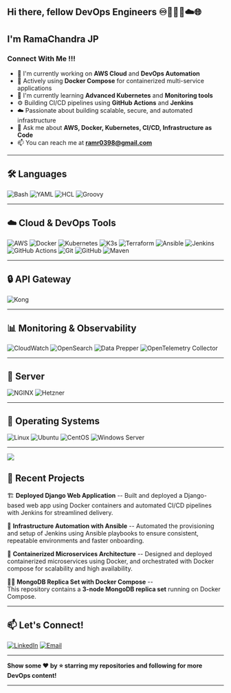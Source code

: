 ## Hi there, fellow DevOps Engineers ♾️👨🏼‍💻☁️🌐

## I'm RamaChandra JP

### Connect With Me !!!

- 🔭 I'm currently working on **AWS Cloud** and **DevOps Automation**
- 🐳 Actively using **Docker Compose** for containerized multi-service applications 
- 🌱 I'm currently learning **Advanced Kubernetes** and **Monitoring tools**
- ⚙️ Building CI/CD pipelines using **GitHub Actions** and **Jenkins**
- ☁️ Passionate about building scalable, secure, and automated infrastructure
- 💬 Ask me about **AWS, Docker, Kubernetes, CI/CD, Infrastructure as Code**
- 📫 You can reach me at **ramr0398@gmail.com**

---

## 🛠️ Languages

![Bash](https://img.shields.io/badge/-Bash-4EAA25?style=flat-square&logo=gnu-bash&logoColor=white)
![YAML](https://img.shields.io/badge/-YAML-CB171E?style=flat-square&logo=yaml&logoColor=white)
![HCL](https://img.shields.io/badge/-HCL-623CE4?style=flat-square&logo=terraform&logoColor=white)
![Groovy](https://img.shields.io/badge/-Groovy-4298B8?style=flat-square&logo=apache-groovy&logoColor=white)

---

## ☁️ Cloud & DevOps Tools

![AWS](https://img.shields.io/badge/-AWS-232F3E?style=flat-square&logo=amazon-aws&logoColor=white)
![Docker](https://img.shields.io/badge/-Docker-2496ED?style=flat-square&logo=docker&logoColor=white)
![Kubernetes](https://img.shields.io/badge/-Kubernetes-326CE5?style=flat-square&logo=kubernetes&logoColor=white)
![K3s](https://img.shields.io/badge/-K3s-FFC61C?style=flat-square&logo=k3s&logoColor=black)
![Terraform](https://img.shields.io/badge/-Terraform-623CE4?style=flat-square&logo=terraform&logoColor=white)
![Ansible](https://img.shields.io/badge/-Ansible-EE0000?style=flat-square&logo=ansible&logoColor=white)
![Jenkins](https://img.shields.io/badge/-Jenkins-D24939?style=flat-square&logo=jenkins&logoColor=white)
![GitHub Actions](https://img.shields.io/badge/-GitHub%20Actions-2088FF?style=flat-square&logo=github-actions&logoColor=white)
![Git](https://img.shields.io/badge/-Git-F05032?style=flat-square&logo=git&logoColor=white)
![GitHub](https://img.shields.io/badge/-GitHub-181717?style=flat-square&logo=github&logoColor=white)
![Maven](https://img.shields.io/badge/-Maven-C71A36?style=flat-square&logo=apache-maven&logoColor=white)

---

## 🔒 API Gateway

![Kong](https://img.shields.io/badge/-Kong-003459?style=flat-square&logo=kong&logoColor=white)

---


## 📊 Monitoring & Observability

![CloudWatch](https://img.shields.io/badge/-CloudWatch-232F3E?style=flat-square&logo=amazon-aws&logoColor=white)
![OpenSearch](https://img.shields.io/badge/-OpenSearch-005EB8?style=flat-square&logo=opensearch&logoColor=white)
![Data Prepper](https://img.shields.io/badge/-Data%20Prepper-FF6F00?style=flat-square&logo=apache&logoColor=white)
![OpenTelemetry Collector](https://img.shields.io/badge/-OpenTelemetry%20Collector-000000?style=flat-square&logo=opentelemetry&logoColor=white)

---

## 🔄 Server

![NGINX](https://img.shields.io/badge/-NGINX-009639?style=flat-square&logo=nginx&logoColor=white)
![Hetzner](https://img.shields.io/badge/-Hetzner-D50C2D?style=flat-square&logo=hetzner&logoColor=white)

---

## 🐧 Operating Systems

![Linux](https://img.shields.io/badge/-Linux-FCC624?style=flat-square&logo=linux&logoColor=black)
![Ubuntu](https://img.shields.io/badge/-Ubuntu-E95420?style=flat-square&logo=ubuntu&logoColor=white)
![CentOS](https://img.shields.io/badge/-CentOS-262577?style=flat-square&logo=centos&logoColor=white)
![Windows Server](https://img.shields.io/badge/-Windows%20Server-0078D6?style=flat-square&logo=windows&logoColor=white)

---

 <img src="https://git-stats-plum.vercel.app/api/wakatime?username=RamaChandraJP&layout=compact&theme=react&hide_border=true" /><br>

## 🚀 Recent Projects

🏗️ **Deployed Django Web Application** --
Built and deployed a Django-based web app using Docker containers and automated CI/CD pipelines with Jenkins for streamlined delivery.

🔄 **Infrastructure Automation with Ansible** --
Automated the provisioning and setup of Jenkins using Ansible playbooks to ensure consistent, repeatable environments and faster onboarding.

🐳 **Containerized Microservices Architecture** --
Designed and deployed containerized microservices using Docker, and orchestrated with Docker compose for scalability and high availability.

🐳🍃 **MongoDB Replica Set with Docker Compose** --  
This repository contains a **3-node MongoDB replica set** running on Docker Compose. 

---

## 📫 Let's Connect!

[![LinkedIn](https://img.shields.io/badge/-LinkedIn-0077B5?style=flat-square&logo=linkedin&logoColor=white)](https://in.linkedin.com/in/ramachandra-j-p-8a6a531b0)
[![Email](https://img.shields.io/badge/-Email-D14836?style=flat-square&logo=gmail&logoColor=white)](mailto:ramr0398@gmai.com)

---

**Show some ❤️ by ⭐ starring my repositories and following for more DevOps content!**

---

